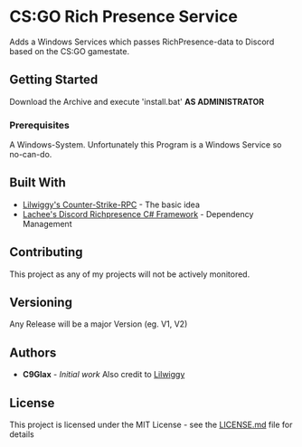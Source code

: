# CS:GO Rich Presence Service

Adds a Windows Services which passes RichPresence-data to Discord based on the CS:GO gamestate.

## Getting Started

Download the Archive and execute 'install.bat' **AS ADMINISTRATOR**

### Prerequisites

A Windows-System. Unfortunately this Program is a Windows Service so no-can-do.

## Built With

* [Lilwiggy's Counter-Strike-RPC](https://github.com/Lilwiggy/counter-strike-rpc) - The basic idea
* [Lachee's Discord Richpresence C# Framework](https://github.com/Lachee/discord-rpc-csharp) - Dependency Management

## Contributing

This project as any of my projects will not be actively monitored.

## Versioning

Any Release will be a major Version (eg. V1, V2)

## Authors

* **C9Glax** - *Initial work*
Also credit to [Lilwiggy](https://github.com/Lilwiggy/counter-strike-rpc)

## License

This project is licensed under the MIT License - see the [LICENSE.md](LICENSE.md) file for details
